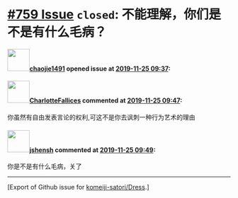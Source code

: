 # [\#759 Issue](https://github.com/komeiji-satori/Dress/issues/759) `closed`: 不能理解，你们是不是有什么毛病？

#### <img src="https://avatars.githubusercontent.com/u/54071482?v=4" width="50">[chaojie1491](https://github.com/chaojie1491) opened issue at [2019-11-25 09:37](https://github.com/komeiji-satori/Dress/issues/759):



#### <img src="https://avatars.githubusercontent.com/u/47619464?u=9c6d0a6ee2d7f9b8388083a11865ac02d3ccdb26&v=4" width="50">[CharlotteFallices](https://github.com/CharlotteFallices) commented at [2019-11-25 09:47](https://github.com/komeiji-satori/Dress/issues/759#issuecomment-558075240):

你虽然有自由发表言论的权利,可这不是你去讽刺一种行为艺术的理由

#### <img src="https://avatars.githubusercontent.com/u/11555188?u=a30048e930d245fed6f3ced3ecb01e97b9f3f6cc&v=4" width="50">[jshensh](https://github.com/jshensh) commented at [2019-11-25 09:49](https://github.com/komeiji-satori/Dress/issues/759#issuecomment-558076081):

你是不是有什么毛病，关了


-------------------------------------------------------------------------------



[Export of Github issue for [komeiji-satori/Dress](https://github.com/komeiji-satori/Dress).]
